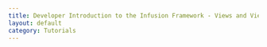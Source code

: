 ```yaml
---
title: Developer Introduction to the Infusion Framework - Views and View Components
layout: default
category: Tutorials
---
```

